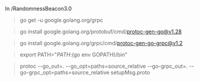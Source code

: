 In /RandomnessBeacon3.0

> go get -u google.golang.org/grpc

> go install google.golang.org/protobuf/cmd/protoc-gen-go@v1.28

> go install google.golang.org/grpc/cmd/protoc-gen-go-grpc@v1.2

> export PATH="$PATH:$(go env GOPATH)/bin"

> protoc --go_out=. --go_opt=paths=source_relative --go-grpc_out=. --go-grpc_opt=paths=source_relative setupMsg.proto
